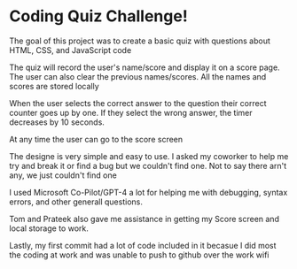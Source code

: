 #  Coding Quiz Challenge!



The goal of this project was to create a basic quiz with questions about HTML, CSS, and JavaScript code

The quiz will record the user's name/score and display it on a score page. The user can also clear the previous names/scores. All the names and scores are stored locally

When the user selects the correct answer to the question their correct counter goes up by one. If they select the wrong answer, the timer decreases by 10 seconds.

At any time the user can go to the score screen

The designe is very simple and easy to use. I asked my coworker to help me try and break it or find a bug but we couldn't find one. Not to say there arn't any, we just couldn't find one

I used Microsoft Co-Pilot/GPT-4 a lot for helping me with debugging, syntax errors, and other generall questions.

Tom and Prateek also gave me assistance in getting my Score screen and local storage to work.

Lastly, my first commit had a lot of code included in it becasue I did most the coding at work and was unable to push to github over the work wifi